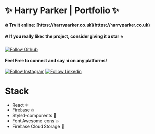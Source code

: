 # ✨ Harry Parker | Portfolio ✨

#### 🔥 Try it online: [https://harryparker.co.uk](https://harryparker.co.uk)

#### 🔥 If you really liked the project, consider giving it a star ⭐

[![Follow Github](https://img.shields.io/github/followers/Parker06?label=Follow%20Me&style=social)](https://github.com/Parker06)

#### Feel Free to connect and say hi on any platforms!

[![Follow Instagram](https://img.shields.io/badge/Instagram-E4405F?style=for-the-badge&logo=instagram&logoColor=white)](https://www.instagram.com/harry_parker_it/)
[![Follow Linkedin](https://img.shields.io/badge/LinkedIn-0077B5?style=for-the-badge&logo=linkedin&logoColor=white)](https://www.linkedin.com/in/harry-parker-it976/)

# Stack

- React ⚛
- Firebase 🔥
- Styled-components 💅
- Font Awesome Icons 💥
- Firebase Cloud Storage 🍃
